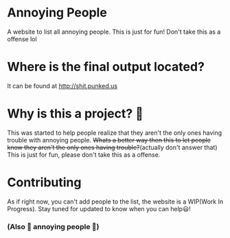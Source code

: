 # Annoying People
A website to list all annoying people. This is just for fun! Don't take this as a offense lol
# Where is the final output located?
It can be found at http://shit.punked.us
# Why is this a project? :thinking:
This was started to help people realize that they aren't the only ones having trouble with annoying people. ~~Whats a better way then this to let people know they aren't the only ones having trouble?~~(actually don't answer that) This is just for fun, please don't take this as a offense.
# Contributing
As if right now, you can't add people to the list, the website is a WIP(Work In Progress). Stay tuned for updated to know when you can help:smiley:!
### (Also :middle_finger: annoying people :rofl:)